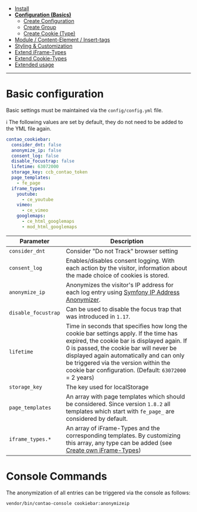 - [Install](INSTALL.md)
- [**Configuration (Basics)**](BASICS.md)
    - [Create Configuration](CONFIGURATION.md)
    - [Create Group](GROUP.md)
    - [Create Cookie (Type)](COOKIE.md)
- [Module / Content-Element / Insert-tags](MOD_CE_MISC.md)
- [Styling & Customization](CUSTOMIZATION.md)
- [Extend iFrame-Types](EXTEND_IFRAME.md)
- [Extend Cookie-Types](EXTEND_TYPE.md)
- [Extended usage](EXTENDED_USAGE.md)

---

# Basic configuration
Basic settings must be maintained via the `config/config.yml` file. 

ℹ The following values are set by default, they do not need to be added to the YML file again.

```yaml
contao_cookiebar:
  consider_dnt: false
  anonymize_ip: false
  consent_log: false
  disable_focustrap: false
  lifetime: 63072000
  storage_key: ccb_contao_token
  page_templates:
    - fe_page
  iframe_types:
    youtube: 
      - ce_youtube
    vimeo: 
      - ce_vimeo
    googlemaps:
      - ce_html_googlemaps
      - mod_html_googlemaps
```

Parameter | Description
---------- | -----------
`consider_dnt` | Consider "Do not Track" browser setting
`consent_log` | Enables/disables consent logging. With each action by the visitor, information about the made choice of cookies is stored.
`anonymize_ip` | Anonymizes the visitor's IP address for each log entry using [Symfony IP Address Anonymizer](https://symfony.com/blog/new-in-symfony-4-4-ip-address-anonymizer).
`disable_focustrap` | Can be used to disable the focus trap that was introduced in `1.17`.
`lifetime` | Time in seconds that specifies how long the cookie bar settings apply. If the time has expired, the cookie bar is displayed again. If 0 is passed, the cookie bar will never be displayed again automatically and can only be triggered via the version within the cookie bar configuration. (Default: `63072000` = 2 years)
`storage_key` | The key used for localStorage
`page_templates` | An array with page templates which should be considered. Since version `1.8.2` all templates which start with `fe_page_` are considered by default.
`iframe_types.*` | An array of iFrame-Types and the corresponding templates. By customizing this array, any type can be added (see [Create own iFrame-Types](EXTEND_IFRAME.md))

# Console Commands
The anonymization of all entries can be triggered via the console as follows:
```
vendor/bin/contao-console cookiebar:anonymizeip
```
